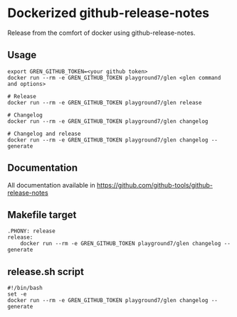 # Dockerized github-release-notes


Release from the comfort of docker using github-release-notes.

## Usage

```console
export GREN_GITHUB_TOKEN=<your github token>
docker run --rm -e GREN_GITHUB_TOKEN playground7/glen <glen command and options>

# Release
docker run --rm -e GREN_GITHUB_TOKEN playground7/glen release

# Changelog
docker run --rm -e GREN_GITHUB_TOKEN playground7/glen changelog

# Changelog and release
docker run --rm -e GREN_GITHUB_TOKEN playground7/glen changelog --generate
```

## Documentation

All documentation available in https://github.com/github-tools/github-release-notes

## Makefile target

```make
.PHONY: release
release:
	docker run --rm -e GREN_GITHUB_TOKEN playground7/glen changelog --generate
```

## release.sh script

```make
#!/bin/bash
set -e
docker run --rm -e GREN_GITHUB_TOKEN playground7/glen changelog --generate
```
